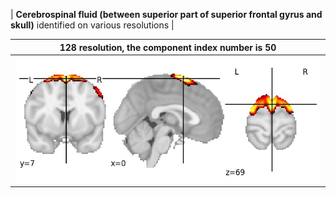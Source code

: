 


| **Cerebrospinal fluid (between superior part of superior frontal gyrus and skull)** identified on various resolutions |

| 128 resolution, the component index number is 50|  
|:---:|  
| ![Component 128](../128/final/50.jpg "From component 128: Cerebrospinal fluid (between superior part of superior frontal gyrus and skull)") |